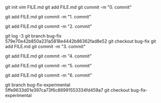 
git init
vim FILE.md
git add FILE.md
git commit -m "0. commit"

git add FILE.md
git commit -m "1. commit"

git add FILE.md
git commit -m "2. commit"

git log -3
git branch bug-fix 579e70e42b850a231a5818e4442b86362fad8e52
git checkout bug-fix
git add FILE.md
git commit -m "3. commit"

git add FILE.md
git commit -m "4. commit"

git add FILE.md
git commit -m "5. commit"

git add FILE.md
git commit -m "6. commit"

git branch bug-fix-experimental 5ffe9633d01e397ca73f6c86991553334fd459a7
git checkout bug-fix-experimental